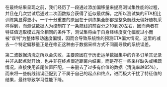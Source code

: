 ​		在最终结果呈现之前，我们经历了一段通过添加偏移量来提高测试集性能的过程，并且在几次尝试后通过二次函数拟合获得了近似最优解。之所以测试集的ETA相比训练集显得更小，一个十分重要的原因在于训练集全部都是整条航线无偏好随机采样得到，而测试数据人为控制在了一条航线的前百分之10到20左右，因而两者在特征值选取模式完全相同的条件下，测试集将由于自身经纬度变化幅度过小而被“误判”为整体移动速度偏慢，因而会导致系统性的预测ETA偏大情况，这里的减去一个特定偏移量正是在修正这种由于数据采样方式不同而导致的系统误差。

​		第二波数据清洗之所以会失败，主要原因在于历史运单数据集中的许多订单其记录并非从起点就开始，也并非在终点很近距离内结束，而是存在一些采样缺失或稀疏情况。直接使用首尾位置匹配，一来删去了过多有价值的数据（清洗率越85%），而来将一些航线错误匹配到了不属于自己的起点和终点，进而极大干扰了特征值的结果，最终导致学习性能下降。